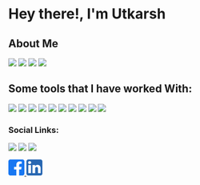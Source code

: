 
 <h1>Hey there!, I'm Utkarsh</h1>
 <h2> About Me</h2>
 <p>
 <img src="https://img.shields.io/badge/Age-20-blue?style=for-the-badge&logo=appveyor">
 <img src="https://img.shields.io/badge/Lives%20in-Karnataka%2C%20India-green?style=for-the-badge&logo=appveyor">
 <img src="https://img.shields.io/badge/Studying%20at-National%20Institute%20Of%20Technology%2C%20Karnataka-blue?style=for-the-badge&logo=appveyor">
 <img src="https://img.shields.io/badge/Branch-Electronics%20and%20Communication%20Engineering-red?style=for-the-badge&logo=appveyor">
 <ul>
  
  </ul>
</p>
<h2>Some tools that I have worked With:</h2>
<p>
<img src="https://img.icons8.com/color/48/000000/amazon-web-services.png"/>
<img src="https://img.icons8.com/color/48/000000/c-plus-plus-logo.png"/>
<img src="https://img.icons8.com/color/48/000000/javascript--v2.png"/>
<img src="https://img.icons8.com/color/40/000000/css-filetype.png"/>
<img src="https://img.icons8.com/color/50/000000/linux--v2.png"/>
<img src="https://img.icons8.com/color/50/000000/c-sharp-logo.png"/>
<img src="https://img.icons8.com/color/48/000000/html-5--v1.png"/>
<img src="https://img.icons8.com/fluent/48/000000/visual-basic.png"/>
<img src="https://img.icons8.com/color/48/000000/c-programming.png"/>
<img src="https://img.icons8.com/color/48/000000/visual-studio-2019.png"/>
 </p>
 <h3>Social Links:</h3>

<a href="https://www.reddit.com/user/Utkar5hM"> <img src="https://img.shields.io/reddit/user-karma/combined/Utkar5hM?style=social?style=for-the-badge&logo=appveyor" ></a>
 <a href="https://www.youtube.com/channel/UCTA5vSw4kZs04TqCw6nDAMg"> <img src="https://img.shields.io/youtube/channel/views/UCTA5vSw4kZs04TqCw6nDAMg?style=social?style=for-the-badge&logo=appveyor"></a>
 <a href="https://twitter.com/Utkar5hm"><img src="https://img.shields.io/twitter/follow/Utkar5hm?style=social?style=for-the-badge&logo=appveyor"></a>
 
 <a href="https://www.facebook.com/utkar5hM/"> <img src="https://github.com/Utkar5hM/Utkar5hM/raw/main/facebook.png" width=32px></a><a href="https://www.linkedin.com/in/utkarsh-m-54256b132/"> <img src="https://github.com/Utkar5hM/Utkar5hM/raw/main/linkedin.png" width=32px></a>
 
 

